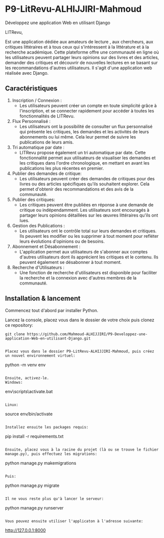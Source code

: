 # P9-LitRevu-ALHIJJIRI-Mahmoud

Développez une application Web en utilisant Django

LITRevu,

Est une application dédiée aux amateurs de lecture , aux chercheurs, aux critiques littéraires et à tous ceux qui s'intéressent à la littérature et à la recherche académique. Cette plateforme offre une communauté en ligne où les utilisateurs peuvent partager leurs opinions sur des livres et des articles, demander des critiques et découvrir de nouvelles lectures en se basant sur les recommandations d'autres utilisateurs.
Il s'agit d'une application web réalisée avec Django.

## Caractéristiques

1. Inscription / Connexion :
   - Les utilisateurs peuvent créer un compte en toute simplicité grâce à l'inscription, et se connecter rapidement pour accéder à toutes les fonctionnalités de LITRevu.
1. Flux Personnalisé :
   - Les utilisateurs ont la possibilité de consulter un flux personnalisé qui présente les critiques, les demandes et les activités de leurs abonnements ou lui même. Cela leur permet de suivre les publications de leurs amis.
1. Tri automatique par date :
   - LITRevu propose également un tri automatique par date. Cette fonctionnalité permet aux utilisateurs de visualiser les demandes et les critiques dans l'ordre chronologique, en mettant en avant les publications les plus récentes en premier.
1. Publier des demandes de critique:
   - Les utilisateurs peuvent créer des demandes de critiques pour des livres ou des articles spécifiques qu'ils souhaitent explorer. Cela permet d'obtenir des recommandations et des avis de la communauté.
1. Publier des critiques:
   - Les critiques peuvent être publiées en réponse à une demande de critique ou indépendamment. Les utilisateurs sont encouragés à partager leurs opinions détaillées sur les œuvres littéraires qu'ils ont lues.
1. Gestion des Publications :
   - Les utilisateurs ont le contrôle total sur leurs demandes et critiques. Ils peuvent les modifier ou les supprimer à tout moment pour refléter leurs évolutions d'opinions ou de besoins.
1. Abonnement et Désabonnement :
   - L'application permet aux utilisateurs de s'abonner aux comptes d'autres utilisateurs dont ils apprécient les critiques et le contenu. Ils peuvent également se désabonner à tout moment.
1. Recherche d'Utilisateurs :
   - Une fonction de recherche d'utilisateurs est disponible pour faciliter la recherche et la connexion avec d'autres membres de la communauté.

## Installation & lancement

Commencez tout d'abord par installer Python.

Lancez la console, placez vous dans le dossier de votre choix puis clonez ce repository:

```
git clone https://github.com/Mahmoud-ALHIJJIRI/P9-Developpez-une-application-Web-en-utilisant-Django.git


Placez vous dans le dossier P9-LitRevu-ALHIJJIRI-Mahmoud, puis créez un nouvel environnement virtuel:

```

python -m venv env

```

Ensuite, activez-le.
Windows:

```

env\scripts\activate.bat

```

Linux:

```

source env/bin/activate

```

Installez ensuite les packages requis:

```

pip install -r requirements.txt

```

Ensuite, placez vous à la racine du projet (là ou se trouve le fichier manage.py), puis effectuez les migrations:

```

python manage.py makemigrations

```

Puis:

```

python manage.py migrate

```

Il ne vous reste plus qu'à lancer le serveur:

```

python manage.py runserver

```

Vous pouvez ensuite utiliser l'applicaton à l'adresse suivante:

```

http://127.0.0.1:8000

```

```
